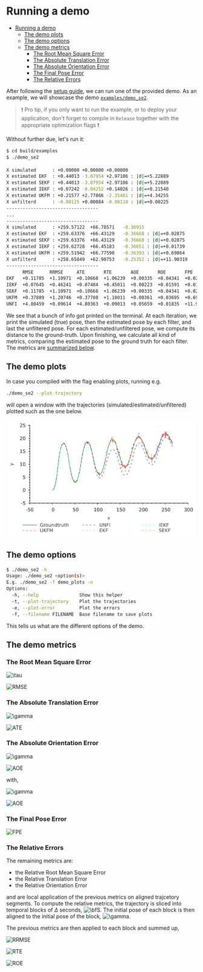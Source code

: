 # Running a demo

- [Running a demo](#running-a-demo)
  - [The demo plots](#the-demo-plots)
  - [The demo options](#the-demo-options)
  - [The demo metrics](#the-demo-metrics)
    - [The Root Mean Square Error](#the-root-mean-square-error)
    - [The Absolute Translation Error](#the-absolute-translation-error)
    - [The Absolute Orientation Error](#the-absolute-orientation-error)
    - [The Final Pose Error](#the-final-pose-error)
    - [The Relative Errors](#the-relative-errors)

After following the [setup guide](../CONTRIBUTING.md),
we can run one of the provided demo.
As an example,
we will showcase the demo [`examples/demo_se2`](../examples/demo_se2.cpp).

> :heavy_exclamation_mark: Pro tip, if you only want to run the example,
> or to deploy your application,
> don't forget to compile in `Release` together with the appropriate optimization flags :heavy_exclamation_mark:

Without further due, let's run it:

```bash
$ cd build/examples
$ ./demo_se2

X simulated      : +0.00000 +0.00000 +0.00000
X estimated EKF  : +0.44013 -3.07954 +2.97186 : |d|=+5.22889
X estimated SEKF : +0.44013 -3.07954 +2.97186 : |d|=+5.22889
X estimated IEKF : +0.07242 -0.04252 +0.14026 : |d|=+0.21540
X estimated UKFM : +0.21577 +2.77866 -2.35481 : |d|=+4.34255
X unfilterd      : -0.00125 +0.00084 -0.00118 : |d|=+0.00225
----------------------------------
...
----------------------------------
X simulated      : +259.57122  +66.78571   -0.36915
X estimated EKF  : +259.63376  +66.43129   -0.36668 : |d|=+0.02875
X estimated SEKF : +259.63376  +66.43129   -0.36668 : |d|=+0.02875
X estimated IEKF : +259.62728  +66.45183   -0.36651 : |d|=+0.01739
X estimated UKFM : +259.51942  +66.77590   -0.36393 : |d|=+0.69864
X unfilterd      : +258.65849  +62.90753   -0.25352 : |d|=+11.90319
----------------------------------
      RMSE      RRMSE     ATE       RTE       AOE       ROE       FPE
EKF   +0.11785  +1.10971  +0.10668  +1.06239  +0.00335  +0.04341  +0.02875
IEKF  +0.07645  +0.46241  +0.07484  +0.45011  +0.00223  +0.01591  +0.01739
SEKF  +0.11785  +1.10971  +0.10668  +1.06239  +0.00335  +0.04341  +0.02875
UKFM  +0.37889  +1.20746  +0.37708  +1.18011  +0.00361  +0.03695  +0.69864
UNFI  +4.80459  +0.09614  +4.80363  +0.09013  +0.05659  +0.01835  +11.90319
```

We see that a bunch of info got printed on the terminal.
At each iteration, we print the simulated (true) pose,
then the estimated pose by each filter,
and last the unfiltered pose.
For each estimated/unfiltered pose,
we compute its distance to the ground-truth.
Upon finishing, we calculate all kind of metrics,
comparing the estimated pose to the ground truth for each filter.
The metrics are [summarized below](#the-demo-metrics).

## The demo plots

In case you compiled with the flag enabling plots,
running e.g.

```bash
./demo_se2 --plot-trajectory
```

will open a window with the trajectories (simulated/estimated/unfiltered) plotted such as the one below.

![demo SE2](images/demo_se2.png)

## The demo options

```bash
$ ./demo_se2 -h
Usage: ./demo_se2 <option(s)>
E.g. ./demo_se2 -f demo_plots -n
Options:
  -h, --help               Show this helper
  -t, --plot-trajectory    Plot the trajectories
  -e, --plot-error         Plot the errors
  -f, --filename FILENAME  Base filename to save plots
```

This tells us what are the different options of the demo.

## The demo metrics

### The Root Mean Square Error

![\tau][latex1]

![RMSE][latex2]

### The Absolute Translation Error

![\gamma][latex3]

![ATE][latex4]

### The Absolute Orientation Error

![\gamma][latex5]

![AOE][latex6]

with,

![\gamma][latex7]

![AOE][latex8]

### The Final Pose Error

![FPE][latex9]

### The Relative Errors

The remaining metrics are:

- the Relative Root Mean Square Error
- the Relative Translation Error
- the Relative Orientation Error

and are local application of the previous metrics on aligned trajcetory segments.
To compute the relative metrics,
the trajectory is sliced into temporal blocks of $\Delta$ seconds, ![\bfS][latex10].
The initial pose of each block is then aligned to the initial pose of the block,
![\gamma][latex11].

The previous metrics are then applied to each block and summed up,

![RRMSE][latex12]

![RTE][latex13]

![ROE][latex14]

[//]: # (URLs)

[latex0]: https://latex.codecogs.com/svg.latex?\mathbf&amp;space;\mathcal{X}^{-1}
[latex1]: https://latex.codecogs.com/svg.latex?\tau=\hat{\chi}_{k}\ominus{\chi}_{k}
[latex2]: https://latex.codecogs.com/svg.latex?{\bf&amp;space;RMSE}=(\frac{1}{n}\sum_{k=1}^{n}\left\|\tau_k\right\|^2)^{\frac{1}{2}}
[latex3]: https://latex.codecogs.com/svg.latex?\gamma_k=\chi_k^{-1}\hat{\chi}_k
[latex4]: https://latex.codecogs.com/svg.latex?{\bf&amp;space;ATE}=(\frac{1}{n}\sum_{k=1}^{n}\left\|trans(\gamma_k)\right\|^2)^{\frac{1}{2}}
[latex5]: https://latex.codecogs.com/svg.latex?\gamma_k=\chi_k^{-1}\hat{\chi}_k
[latex6]: https://latex.codecogs.com/svg.latex?{\bf&amp;space;AOE}=\frac{1}{n}\sum_{k=1}^{n}\angle(rot(\gamma_k))
[latex7]: https://latex.codecogs.com/svg.latex?\angle(rot(\gamma_k))=\left\|\theta\right\|,\text{for}~\gamma_k\in\textrm{SE}(2)
[latex8]: https://latex.codecogs.com/svg.latex?\angle(rot(\gamma_k))=\text{angular-distance}({\bf&amp;space;q},{\bf&amp;space;qi}),\text{for}~\gamma_k\in\textrm{SE}(3),~\text{with}~{\bf&amp;space;qi}~\text{the&amp;space;quaternion&amp;space;identity}
[latex9]: https://latex.codecogs.com/svg.latex?{\bf&amp;space;FPE}=\left\|\hat{\chi}_K\ominus\chi_{K}\right\|
[latex10]: https://latex.codecogs.com/svg.latex?{\bf&amp;space;S}\{\gamma\}_{l}=\{\gamma_k,...,\gamma_{k+\Delta}}
[latex11]: https://latex.codecogs.com/svg.latex?\gamma_{k+\Delta}=(\chi_k^{-1}\chi_{k+\Delta})^{-1}(\hat{\chi}_k^{-1}\hat{\chi}_{k+\Delta})
[latex12]: https://latex.codecogs.com/svg.latex?{\bf&amp;space;RRMSE}=\sum_{l=1}^{n}{\bf&amp;space;RMSE}({\bf&amp;space;S}\{\gamma\}_{l})
[latex13]: https://latex.codecogs.com/svg.latex?{\bf&amp;space;RTE}=\sum_{l=1}^{n}{\bf&amp;space;ATE}({\bf&amp;space;S}\{\gamma\}_{l})
[latex14]: https://latex.codecogs.com/svg.latex?{\bf&amp;space;ROE}=\sum_{l=1}^{n}{\bf&amp;space;AOE}({\bf&amp;space;S}\{\gamma\}_{l})
